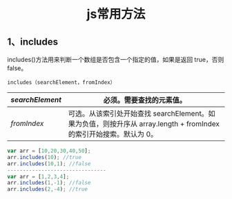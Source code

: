 <h1><center>js常用方法</center></h1>

## 1、includes

includes()方法用来判断一个数组是否包含一个指定的值，如果是返回 true，否则false。

`includes（searchElement，fromIndex）`

| *searchElement* | 必须。需要查找的元素值。                                     |
| --------------- | ------------------------------------------------------------ |
| *fromIndex*     | 可选。从该索引处开始查找 searchElement。如果为负值，则按升序从 array.length + fromIndex 的索引开始搜索。默认为 0。 |

```js
var arr = [10,20,30,40,50];
arr.includes(10); //true
arr.includes(10,1); //false
--------------------------------
var arr = [1,2,3,4];
arr.includes(1,-1); //false
arr.includes(2,-4); //true
```

